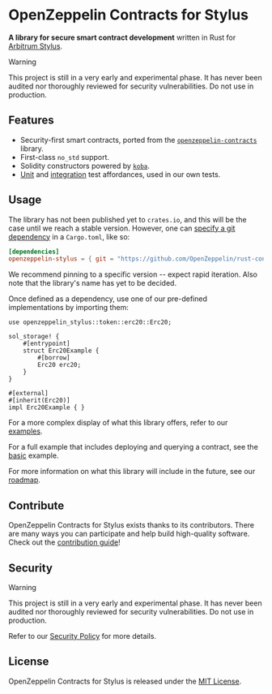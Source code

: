 # OpenZeppelin Contracts for Stylus

**A library for secure smart contract development** written in Rust for
[Arbitrum Stylus](https://docs.arbitrum.io/stylus/stylus-gentle-introduction).

> [!WARNING]
> This project is still in a very early and experimental phase. It has never
> been audited nor thoroughly reviewed for security vulnerabilities. Do not use
> in production.

## Features

- Security-first smart contracts, ported from the [`openzeppelin-contracts`]
  library.
- First-class `no_std` support.
- Solidity constructors powered by [`koba`].
- [Unit] and [integration] test affordances, used in our own tests.

[`openzeppelin-contracts`]: https://github.com/OpenZeppelin/openzeppelin-contracts
[`koba`]: https://github.com/OpenZeppelin/koba
[Unit]: ./lib/motsu/README.md
[integration]: ./lib/e2e/README.md

## Usage

The library has not been published yet to `crates.io`, and this will be the case
until we reach a stable version. However, one can [specify a git dependency] in
a `Cargo.toml`, like so:

```toml
[dependencies]
openzeppelin-stylus = { git = "https://github.com/OpenZeppelin/rust-contracts-stylus" }
```

We recommend pinning to a specific version -- expect rapid iteration. Also note
that the library's name has yet to be decided.

Once defined as a dependency, use one of our pre-defined implementations by
importing them:

```rust,ignore
use openzeppelin_stylus::token::erc20::Erc20;

sol_storage! {
    #[entrypoint]
    struct Erc20Example {
        #[borrow]
        Erc20 erc20;
    }
}

#[external]
#[inherit(Erc20)]
impl Erc20Example { }
```

For a more complex display of what this library offers, refer to our
[examples](./examples).

For a full example that includes deploying and querying a contract, see the
[basic] example.

For more information on what this library will include in the future, see our
[roadmap].

[specify a git dependency]: https://doc.rust-lang.org/cargo/reference/specifying-dependencies.html#specifying-dependencies-from-git-repositories
[examples]: ./examples
[basic]: ./examples/basic
[roadmap]: https://github.com/OpenZeppelin/rust-contracts-stylus/milestone/1

## Contribute

OpenZeppelin Contracts for Stylus exists thanks to its contributors. There are
many ways you can participate and help build high-quality software. Check out
the [contribution guide](CONTRIBUTING.md)!

## Security

> [!WARNING]
> This project is still in a very early and experimental phase. It has never
> been audited nor thoroughly reviewed for security vulnerabilities. Do not use
> in production.

Refer to our [Security Policy](SECURITY.md) for more details.

## License

OpenZeppelin Contracts for Stylus is released under the [MIT License](LICENSE).
